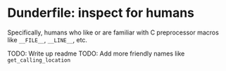 # Dunderfile: inspect for humans

Specifically, humans who like or are familiar with C preprocessor macros
like `__FILE__`, `__LINE__`, etc.

TODO: Write up readme
TODO: Add more friendly names like `get_calling_location`
